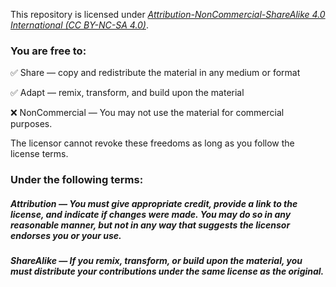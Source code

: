 This repository is licensed under *[Attribution-NonCommercial-ShareAlike 4.0 International (CC BY-NC-SA 4.0)](https://creativecommons.org/licenses/by-nc-sa/4.0/)*.

### You are free to:

✅ Share — copy and redistribute the material in any medium or format

✅ Adapt — remix, transform, and build upon the material

❌ NonCommercial — You may not use the material for commercial purposes.

The licensor cannot revoke these freedoms as long as you follow the license terms.

### Under the following terms:

##### Attribution — You must give appropriate credit, provide a link to the license, and indicate if changes were made. You may do so in any reasonable manner, but not in any way that suggests the licensor endorses you or your use.

##### ShareAlike — If you remix, transform, or build upon the material, you must distribute your contributions under the same license as the original.
